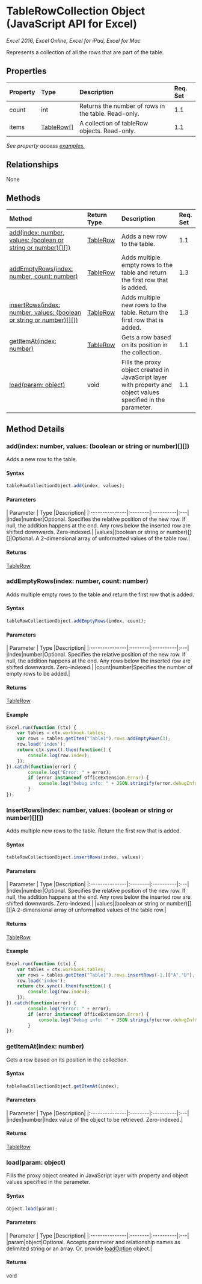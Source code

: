 # TableRowCollection Object (JavaScript API for Excel)

_Excel 2016, Excel Online, Excel for iPad, Excel for Mac_

Represents a collection of all the rows that are part of the table.

## Properties

| Property	   | Type	|Description| Req. Set|
|:---------------|:--------|:----------|:----|
|count|int|Returns the number of rows in the table. Read-only.|1.1||
|items|[TableRow[]](tablerow.md)|A collection of tableRow objects. Read-only.|1.1||

_See property access [examples.](#property-access-examples)_

## Relationships
None


## Methods

| Method		   | Return Type	|Description| Req. Set|
|:---------------|:--------|:----------|:----|
|[add(index: number, values: (boolean or string or number)[][])](#addindex-number-values-boolean-or-string-or-number)|[TableRow](tablerow.md)|Adds a new row to the table.|1.1|
|[addEmptyRows(index: number, count: number)](#addemptyrowsindex-number-count-number)|[TableRow](tablerow.md)|Adds multiple empty rows to the table and return the first row that is added.|1.3|
|[insertRows(index: number, values: (boolean or string or number)[][])](#insertrowsindex-number-values-boolean-or-string-or-number)|[TableRow](tablerow.md)|Adds multiple new rows to the table. Return the first row that is added.|1.3|
|[getItemAt(index: number)](#getitematindex-number)|[TableRow](tablerow.md)|Gets a row based on its position in the collection.|1.1|
|[load(param: object)](#loadparam-object)|void|Fills the proxy object created in JavaScript layer with property and object values specified in the parameter.|1.1|

## Method Details


### add(index: number, values: (boolean or string or number)[][])
Adds a new row to the table.

#### Syntax
```js
tableRowCollectionObject.add(index, values);
```

#### Parameters
| Parameter	   | Type	|Description|
|:---------------|:--------|:----------|:---|
|index|number|Optional. Specifies the relative position of the new row. If null, the addition happens at the end. Any rows below the inserted row are shifted downwards. Zero-indexed.|
|values|(boolean or string or number)[][]|Optional. A 2-dimensional array of unformatted values of the table row.|

#### Returns
[TableRow](tablerow.md)

### addEmptyRows(index: number, count: number)
Adds multiple empty rows to the table and return the first row that is added.

#### Syntax
```js
tableRowCollectionObject.addEmptyRows(index, count);
```

#### Parameters
| Parameter	   | Type	|Description|
|:---------------|:--------|:----------|:---|
|index|number|Optional. Specifies the relative position of the new row. If null, the addition happens at the end. Any rows below the inserted row are shifted downwards. Zero-indexed.|
|count|number|Specifies the number of empty rows to be added.|

#### Returns
[TableRow](tablerow.md)


#### Example
```js
Excel.run(function (ctx) { 
    var tables = ctx.workbook.tables;
    var rows = tables.getItem("Table1").rows.addEmptyRows(3);
    row.load('index');
    return ctx.sync().then(function() {
        console.log(row.index);
    });
}).catch(function(error) {
        console.log("Error: " + error);
        if (error instanceof OfficeExtension.Error) {
            console.log("Debug info: " + JSON.stringify(error.debugInfo));
        }
});
```

### InsertRows(index: number, values: (boolean or string or number)[][])
Adds multiple new rows to the table. Return the first row that is added.

#### Syntax
```js
tableRowCollectionObject.insertRows(index, values);
```

#### Parameters
| Parameter	   | Type	|Description|
|:---------------|:--------|:----------|:---|
|index|number|Optional. Specifies the relative position of the new row. If null, the addition happens at the end. Any rows below the inserted row are shifted downwards. Zero-indexed.|
|values|(boolean or string or number)[][]|A 2-dimensional array of unformatted values of the table row.|

#### Returns
[TableRow](tablerow.md)

#### Example
```js
Excel.run(function (ctx) { 
    var tables = ctx.workbook.tables;
    var rows = tables.getItem("Table1").rows.insertRows(-1,[["A","B"],["C","D"]]);
    row.load('index');
    return ctx.sync().then(function() {
        console.log(row.index);
    });
}).catch(function(error) {
        console.log("Error: " + error);
        if (error instanceof OfficeExtension.Error) {
            console.log("Debug info: " + JSON.stringify(error.debugInfo));
        }
});
```

### getItemAt(index: number)
Gets a row based on its position in the collection.

#### Syntax
```js
tableRowCollectionObject.getItemAt(index);
```

#### Parameters
| Parameter	   | Type	|Description|
|:---------------|:--------|:----------|:---|
|index|number|Index value of the object to be retrieved. Zero-indexed.|

#### Returns
[TableRow](tablerow.md)

### load(param: object)
Fills the proxy object created in JavaScript layer with property and object values specified in the parameter.

#### Syntax
```js
object.load(param);
```

#### Parameters
| Parameter	   | Type	|Description|
|:---------------|:--------|:----------|:---|
|param|object|Optional. Accepts parameter and relationship names as delimited string or an array. Or, provide [loadOption](loadoption.md) object.|

#### Returns
void
